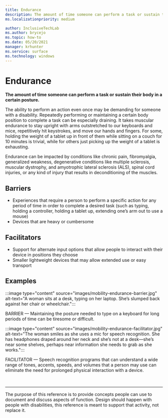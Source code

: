 ```yaml
---
title: Endurance
description: The amount of time someone can perform a task or sustain their body in a certain posture
ms.localizationpriority: medium

author: InclusiveTechLab
ms.author: brycejo 
ms.topic: how-to
ms.date: 05/20/2021
manager: krhunter
ms.service: surface
ms.technology: windows
---
```


# Endurance

**The amount of time someone can perform a task or sustain their body in a certain posture.**

The ability to perform an action even once may be demanding for someone with a disability. Repeatedly performing or maintaining a certain body position to complete a task can be especially draining. It takes muscular endurance to stay upright with arms outstretched to our keyboards and mice, repetitively hit keystrokes, and move our hands and fingers. For some, holding the weight of a tablet up in front of them while sitting on a couch for 10 minutes is trivial, while for others just picking up the weight of a tablet is exhausting.

Endurance can be impacted by conditions like chronic pain, fibromyalgia, generalized weakness, degenerative conditions like multiple sclerosis, muscular dystrophy, and amyotrophic lateral sclerosis (ALS), spinal cord injuries, or any kind of injury that results in deconditioning of the muscles.

## Barriers
* Experiences that require a person to perform a specific action for any period of time in order to complete a desired task (such as typing, holding a controller, holding a tablet up, extending one’s arm out to use a mouse)​
* Devices that are heavy or cumbersome​

## Facilitators
* Support for alternate input options that allow people to interact with their device in positions they choose​
* Smaller lightweight devices that may allow extended use or easy transport​

## Examples

:::image type="content" source="images/mobility-endurance-barrier.jpg" alt-text="A woman sits at a desk, typing on her laptop. She’s slumped back against her chair or wheelchair.":::

BARRIER — Maintaining the posture needed to type on a keyboard for long periods of time can be tiresome or difficult. 

:::image type="content" source="images/mobility-endurance-facilitator.jpg" alt-text="The woman smiles as she uses a mic for speech recognition. She has headphones draped around her neck and she’s not at a desk—she’s near some shelves, perhaps near information she needs to grab as she works.":::

FACILITATOR — Speech recognition programs that can understand a wide range of tones, accents, speeds, and volumes that a person may use can eliminate the need for prolonged physical interaction with a device. 


&nbsp;

[comment]: # (Footer statement)
___
The purpose of this reference is to provide concepts people can use to document and discuss aspects of function. Design should happen with people with disabilities, this reference is meant to support that activity, not replace it. 